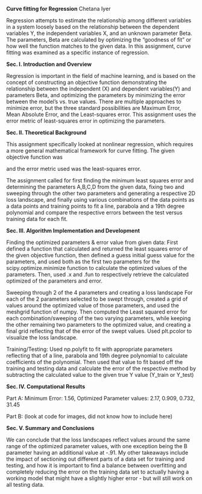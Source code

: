 __Curve fitting for Regression__
Chetana Iyer 

Regression attempts to estimate the relationship among different variables in a system loosely based on the relationship between the dependent variables Y, the independent variables X, and an unknown parameter Beta. The parameters, Beta are calculated by optimizing the “goodness of fit” or how well the function matches to the given data. In this assignment, curve fitting was examined as a specific instance of regression. 

__Sec. I. Introduction and Overview__

Regression is important in the field of machine learning, and is based on the concept of constructing an objective function demonstrating the relationship between the independent (X)  and dependent variables(Y)  and parameters Beta, and optimizing the parameters by minimizing the error between the model’s vs. true values. There are multiple approaches to minimize error, but the three standard possibilities are Maximum Error, Mean Absolute Error, and the Least-squares error. This assignment uses the error metric of least-squares error in optimizing the parameters. 

__Sec. II. Theoretical Background__

This assignment specifically looked at nonlinear regression, which requires a more general mathematical framework for curve fitting. The given objective function was 

and the error metric used was the least-squares error. 

The assignment called for first finding the minimum least squares error and determining the parameters A,B,C,D from the given data, fixing two and sweeping through the other two parameters and generating a respective 2D loss landscape, and finally using various combinations of the data points as a data points and training points to fit a line, parabola and a 19th degree polynomial and compare the respective errors between the test versus training data for each fit. 

__Sec. III. Algorithm Implementation and Development__ 

Finding the optimized parameters & error value from given data: First defined a function that calculated and returned the least squares error of the given objective function, then defined a guess initial guess value for the parameters, and used both as the first two parameters for the scipy.optimize.minimize function to calculate the optimized values of the parameters. Then, used .x and .fun to respectively retrieve the calculated optimized of the parameters and error. 

Sweeping through 2 of the 4 parameters and creating a loss landscape
		For each of the 2 parameters selected to be swept through, created a grid of values around the optimized value of those parameters, and used the meshgrid function of numpy. Then computed the Least squared error for each combination/sweeping of the two varying parameters, while keeping the other remaining two parameters to the optimized value, and creating a final grid reflecting that of the error of the swept values. Used plt.pcolor to visualize the loss landscape.

Training/Testing: Used np.polyfit to fit with appropriate parameters reflecting that of a line, parabola and 19th degree polynomial to calculate coefficients of the polynomial. Then used that value to fit based off the training and testing data and calculate the error of the respective method by subtracting the calculated value to the given true Y value (Y_train or Y_test) 


__Sec. IV. Computational Results__

Part A: Minimum Error: 1.56, Optimized Parameter values: 2.17, 0.909, 0.732, 31.45

Part B: (look at code for images, did not know how to include here) 

__Sec. V. Summary and Conclusions__
	      
We can conclude that the loss landscapes reflect values around the same range of the optimized parameter values, with one exception being the B parameter having an additional value at -.91. My other takeaways include the impact of sectioning out different parts of a data set for training and testing, and how it is important to find a balance between overfitting and completely reducing the error on the training data set to actually having a working model that might have a slightly higher error - but will still work on all testing data. 







